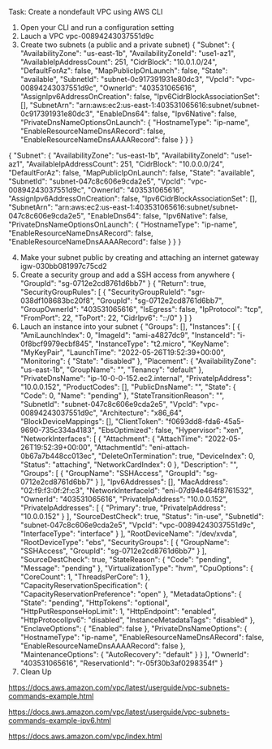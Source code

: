 Task: Create a nondefault VPC using AWS CLI

1. Open your CLI and run a configuration setting
2. Lauch a VPC 
vpc-00894243037551d9c
3. Create two subnets (a public and a private subnet)
{
    "Subnet": {
        "AvailabilityZone": "us-east-1b",
        "AvailabilityZoneId": "use1-az1",
        "AvailableIpAddressCount": 251,
        "CidrBlock": "10.0.1.0/24",
        "DefaultForAz": false,
        "MapPublicIpOnLaunch": false,
        "State": "available",
        "SubnetId": "subnet-0c917391931e80dc3",
        "VpcId": "vpc-00894243037551d9c",
        "OwnerId": "403531065616",
        "AssignIpv6AddressOnCreation": false,
        "Ipv6CidrBlockAssociationSet": [],
        "SubnetArn": "arn:aws:ec2:us-east-1:403531065616:subnet/subnet-0c917391931e80dc3",
        "EnableDns64": false,
        "Ipv6Native": false,
        "PrivateDnsNameOptionsOnLaunch": {
            "HostnameType": "ip-name",
            "EnableResourceNameDnsARecord": false,
            "EnableResourceNameDnsAAAARecord": false
        }
    }
}

{
    "Subnet": {
        "AvailabilityZone": "us-east-1b",
        "AvailabilityZoneId": "use1-az1",
        "AvailableIpAddressCount": 251,
        "CidrBlock": "10.0.0.0/24",
        "DefaultForAz": false,
        "MapPublicIpOnLaunch": false,
        "State": "available",
        "SubnetId": "subnet-047c8c606e9cda2e5",
        "VpcId": "vpc-00894243037551d9c",
        "OwnerId": "403531065616",
        "AssignIpv6AddressOnCreation": false,
        "Ipv6CidrBlockAssociationSet": [],
        "SubnetArn": "arn:aws:ec2:us-east-1:403531065616:subnet/subnet-047c8c606e9cda2e5",
        "EnableDns64": false,
        "Ipv6Native": false,
        "PrivateDnsNameOptionsOnLaunch": {
            "HostnameType": "ip-name",
            "EnableResourceNameDnsARecord": false,
            "EnableResourceNameDnsAAAARecord": false
        }
    }
}

4. Make your subnet public by creating and attaching an internet gateway
igw-030bb081997c75cd2
5. Create a security group and add a SSH access from anywhere
{
    "GroupId": "sg-0712e2cd8761d6bb7"
}
{
    "Return": true,
    "SecurityGroupRules": [
        {
            "SecurityGroupRuleId": "sgr-038df108683bc20f8",
            "GroupId": "sg-0712e2cd8761d6bb7",
            "GroupOwnerId": "403531065616",
            "IsEgress": false,
            "IpProtocol": "tcp",
            "FromPort": 22,
            "ToPort": 22,
            "CidrIpv6": "::/0"
        }
    ]
}
6. Lauch an instance into your subnet 
{
    "Groups": [],
    "Instances": [
        {
            "AmiLaunchIndex": 0,
            "ImageId": "ami-a4827dc9",
            "InstanceId": "i-0f8bcf9979ecbf845",
            "InstanceType": "t2.micro",
            "KeyName": "MyKeyPair",
            "LaunchTime": "2022-05-26T19:52:39+00:00",
            "Monitoring": {
                "State": "disabled"
            },
            "Placement": {
                "AvailabilityZone": "us-east-1b",
                "GroupName": "",
                "Tenancy": "default"
            },
            "PrivateDnsName": "ip-10-0-0-152.ec2.internal",
            "PrivateIpAddress": "10.0.0.152",
            "ProductCodes": [],
            "PublicDnsName": "",
            "State": {
                "Code": 0,
                "Name": "pending"
            },
            "StateTransitionReason": "",
            "SubnetId": "subnet-047c8c606e9cda2e5",
            "VpcId": "vpc-00894243037551d9c",
            "Architecture": "x86_64",
            "BlockDeviceMappings": [],
            "ClientToken": "f0693dd8-fda6-45a5-9690-735c334a4183",
            "EbsOptimized": false,
            "Hypervisor": "xen",
            "NetworkInterfaces": [
                {
                    "Attachment": {
                        "AttachTime": "2022-05-26T19:52:39+00:00",
                        "AttachmentId": "eni-attach-0b67a7b448cc013ec",
                        "DeleteOnTermination": true,
                        "DeviceIndex": 0,
                        "Status": "attaching",
                        "NetworkCardIndex": 0
                    },
                    "Description": "",
                    "Groups": [
                        {
                            "GroupName": "SSHAccess",
                            "GroupId": "sg-0712e2cd8761d6bb7"
                        }
                    ],
                    "Ipv6Addresses": [],
                    "MacAddress": "02:f9:f3:0f:2f:c3",
                    "NetworkInterfaceId": "eni-07d94e464f8761532",
                    "OwnerId": "403531065616",
                    "PrivateIpAddress": "10.0.0.152",
                    "PrivateIpAddresses": [
                        {
                            "Primary": true,
                            "PrivateIpAddress": "10.0.0.152"
                        }
                    ],
                    "SourceDestCheck": true,
                    "Status": "in-use",
                    "SubnetId": "subnet-047c8c606e9cda2e5",
                    "VpcId": "vpc-00894243037551d9c",
                    "InterfaceType": "interface"
                }
            ],
            "RootDeviceName": "/dev/xvda",
            "RootDeviceType": "ebs",
            "SecurityGroups": [
                {
                    "GroupName": "SSHAccess",
                    "GroupId": "sg-0712e2cd8761d6bb7"
                }
            ],
            "SourceDestCheck": true,
            "StateReason": {
                "Code": "pending",
                "Message": "pending"
            },
            "VirtualizationType": "hvm",
            "CpuOptions": {
                "CoreCount": 1,
                "ThreadsPerCore": 1
            },
            "CapacityReservationSpecification": {
                "CapacityReservationPreference": "open"
            },
            "MetadataOptions": {
                "State": "pending",
                "HttpTokens": "optional",
                "HttpPutResponseHopLimit": 1,
                "HttpEndpoint": "enabled",
                "HttpProtocolIpv6": "disabled",
                "InstanceMetadataTags": "disabled"
            },
            "EnclaveOptions": {
                "Enabled": false
            },
            "PrivateDnsNameOptions": {
                "HostnameType": "ip-name",
                "EnableResourceNameDnsARecord": false,
                "EnableResourceNameDnsAAAARecord": false
            },
            "MaintenanceOptions": {
                "AutoRecovery": "default"
            }
        }
    ],
    "OwnerId": "403531065616",
    "ReservationId": "r-05f30b3af0298354f"
}
7. Clean Up

https://docs.aws.amazon.com/vpc/latest/userguide/vpc-subnets-commands-example.html

https://docs.aws.amazon.com/vpc/latest/userguide/vpc-subnets-commands-example-ipv6.html

https://docs.aws.amazon.com/vpc/index.html